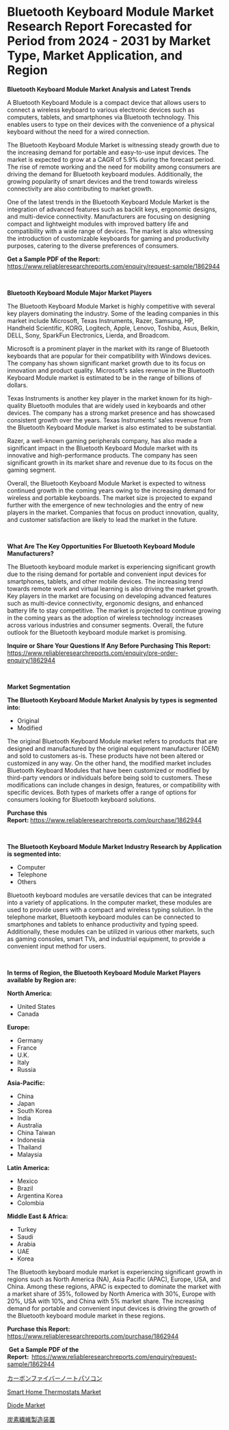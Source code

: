 <p><h1>Bluetooth Keyboard Module Market Research Report Forecasted for Period from 2024 -  2031 by Market Type, Market Application, and Region</h1></p><p><strong>Bluetooth Keyboard Module Market Analysis and Latest Trends</strong></p>
<p><p>A Bluetooth Keyboard Module is a compact device that allows users to connect a wireless keyboard to various electronic devices such as computers, tablets, and smartphones via Bluetooth technology. This enables users to type on their devices with the convenience of a physical keyboard without the need for a wired connection.</p><p>The Bluetooth Keyboard Module Market is witnessing steady growth due to the increasing demand for portable and easy-to-use input devices. The market is expected to grow at a CAGR of 5.9% during the forecast period. The rise of remote working and the need for mobility among consumers are driving the demand for Bluetooth keyboard modules. Additionally, the growing popularity of smart devices and the trend towards wireless connectivity are also contributing to market growth.</p><p>One of the latest trends in the Bluetooth Keyboard Module Market is the integration of advanced features such as backlit keys, ergonomic designs, and multi-device connectivity. Manufacturers are focusing on designing compact and lightweight modules with improved battery life and compatibility with a wide range of devices. The market is also witnessing the introduction of customizable keyboards for gaming and productivity purposes, catering to the diverse preferences of consumers.</p></p>
<p><strong>Get a Sample PDF of the Report:&nbsp;</strong> <a href="https://www.reliableresearchreports.com/enquiry/request-sample/1862944">https://www.reliableresearchreports.com/enquiry/request-sample/1862944</a></p>
<p>&nbsp;</p>
<p><strong>Bluetooth Keyboard Module Major Market Players</strong></p>
<p><p>The Bluetooth Keyboard Module Market is highly competitive with several key players dominating the industry. Some of the leading companies in this market include Microsoft, Texas Instruments, Razer, Samsung, HP, Handheld Scientific, KORG, Logitech, Apple, Lenovo, Toshiba, Asus, Belkin, DELL, Sony, SparkFun Electronics, Lierda, and Broadcom.</p><p>Microsoft is a prominent player in the market with its range of Bluetooth keyboards that are popular for their compatibility with Windows devices. The company has shown significant market growth due to its focus on innovation and product quality. Microsoft's sales revenue in the Bluetooth Keyboard Module market is estimated to be in the range of billions of dollars.</p><p>Texas Instruments is another key player in the market known for its high-quality Bluetooth modules that are widely used in keyboards and other devices. The company has a strong market presence and has showcased consistent growth over the years. Texas Instruments' sales revenue from the Bluetooth Keyboard Module market is also estimated to be substantial.</p><p>Razer, a well-known gaming peripherals company, has also made a significant impact in the Bluetooth Keyboard Module market with its innovative and high-performance products. The company has seen significant growth in its market share and revenue due to its focus on the gaming segment.</p><p>Overall, the Bluetooth Keyboard Module Market is expected to witness continued growth in the coming years owing to the increasing demand for wireless and portable keyboards. The market size is projected to expand further with the emergence of new technologies and the entry of new players in the market. Companies that focus on product innovation, quality, and customer satisfaction are likely to lead the market in the future.</p></p>
<p>&nbsp;</p>
<p><strong>What Are The Key Opportunities For Bluetooth Keyboard Module Manufacturers?</strong></p>
<p><p>The Bluetooth keyboard module market is experiencing significant growth due to the rising demand for portable and convenient input devices for smartphones, tablets, and other mobile devices. The increasing trend towards remote work and virtual learning is also driving the market growth. Key players in the market are focusing on developing advanced features such as multi-device connectivity, ergonomic designs, and enhanced battery life to stay competitive. The market is projected to continue growing in the coming years as the adoption of wireless technology increases across various industries and consumer segments. Overall, the future outlook for the Bluetooth keyboard module market is promising.</p></p>
<p><strong>Inquire or Share Your Questions If Any Before Purchasing This Report:</strong> <a href="https://www.reliableresearchreports.com/enquiry/pre-order-enquiry/1862944">https://www.reliableresearchreports.com/enquiry/pre-order-enquiry/1862944</a></p>
<p>&nbsp;</p>
<p><strong>Market Segmentation</strong></p>
<p><strong>The Bluetooth Keyboard Module Market Analysis by types is segmented into:</strong></p>
<p><ul><li>Original</li><li>Modified</li></ul></p>
<p><p>The original Bluetooth Keyboard Module market refers to products that are designed and manufactured by the original equipment manufacturer (OEM) and sold to customers as-is. These products have not been altered or customized in any way. On the other hand, the modified market includes Bluetooth Keyboard Modules that have been customized or modified by third-party vendors or individuals before being sold to customers. These modifications can include changes in design, features, or compatibility with specific devices. Both types of markets offer a range of options for consumers looking for Bluetooth keyboard solutions.</p></p>
<p><strong>Purchase this Report:&nbsp;</strong><a href="https://www.reliableresearchreports.com/purchase/1862944">https://www.reliableresearchreports.com/purchase/1862944</a></p>
<p>&nbsp;</p>
<p><strong>The Bluetooth Keyboard Module Market Industry Research by Application is segmented into:</strong></p>
<p><ul><li>Computer</li><li>Telephone</li><li>Others</li></ul></p>
<p><p>Bluetooth keyboard modules are versatile devices that can be integrated into a variety of applications. In the computer market, these modules are used to provide users with a compact and wireless typing solution. In the telephone market, Bluetooth keyboard modules can be connected to smartphones and tablets to enhance productivity and typing speed. Additionally, these modules can be utilized in various other markets, such as gaming consoles, smart TVs, and industrial equipment, to provide a convenient input method for users.</p></p>
<p>&nbsp;</p>
<p><strong>In terms of Region, the Bluetooth Keyboard Module Market Players available by Region are:</strong></p>
<p>
    <p> <strong> North America: </strong>
        <ul>
            <li>United States</li>
            <li>Canada</li>
        </ul>
        </p> 
    <p> <strong> Europe: </strong>
        <ul>
            <li>Germany</li>
            <li>France</li>
            <li>U.K.</li>
            <li>Italy</li>
            <li>Russia</li>
        </ul>
        </p> 
    <p> <strong> Asia-Pacific: </strong>
        <ul>
            <li>China</li>
            <li>Japan</li>
            <li>South Korea</li>
            <li>India</li>
            <li>Australia</li>
            <li>China Taiwan</li>
            <li>Indonesia</li>
            <li>Thailand</li>
            <li>Malaysia</li>
        </ul>
        </p> 
    <p> <strong> Latin America: </strong>
        <ul>
            <li>Mexico</li>
            <li>Brazil</li>
            <li>Argentina Korea</li>
            <li>Colombia</li>
        </ul>
        </p> 
    <p> <strong> Middle East & Africa: </strong>
        <ul>
            <li>Turkey</li>
            <li>Saudi</li>
            <li>Arabia</li>
            <li>UAE</li>
            <li>Korea</li>
        </ul>
    </p>
    </p>
<p><p>The Bluetooth keyboard module market is experiencing significant growth in regions such as North America (NA), Asia Pacific (APAC), Europe, USA, and China. Among these regions, APAC is expected to dominate the market with a market share of 35%, followed by North America with 30%, Europe with 20%, USA with 10%, and China with 5% market share. The increasing demand for portable and convenient input devices is driving the growth of the Bluetooth keyboard module market in these regions.</p></p>
<p><strong>Purchase this Report: </strong><a href="https://www.reliableresearchreports.com/purchase/1862944">https://www.reliableresearchreports.com/purchase/1862944</a></p>
<p>&nbsp;<strong>Get a Sample PDF of the Report:&nbsp;&nbsp;</strong><a href="https://www.reliableresearchreports.com/enquiry/request-sample/1862944">https://www.reliableresearchreports.com/enquiry/request-sample/1862944</a></p>
<p><strong></strong></p>
<p><p><a href="https://github.com/marbadji/Market-Research-Report-List-1/blob/main/225083210476.md">カーボンファイバーノートパソコン</a></p><p><a href="https://github.com/abdelrhmankishk22/Market-Research-Report-List-3/blob/main/smart-home-thermostats-market.md">Smart Home Thermostats Market</a></p><p><a href="https://github.com/joannagoyvaerts/Market-Research-Report-List-2/blob/main/diode-market.md">Diode Market</a></p><p><a href="https://github.com/KaydenJohns1964/Market-Research-Report-List-1/blob/main/350281910477.md">炭素繊維製造装置</a></p></p>